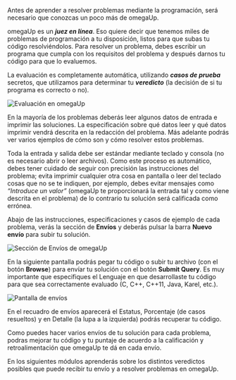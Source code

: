 Antes de aprender a resolver problemas mediante la programación, será necesario que conozcas un poco más de omegaUp.

omegaUp es un **_juez en línea_**. Eso quiere decir que tenemos miles de problemas de programación
a tu disposición, listos para que subas tu código resolviéndolos. Para resolver un problema,
debes escribir un programa que cumpla con los requisitos del problema y después darnos
tu código para que lo evaluemos.

La evaluación es completamente automática, utilizando **_casos de prueba_** secretos, que utilizamos
para determinar tu **_veredicto_** (la decisión de si tu programa es correcto o no).

![Evaluación en omegaUp](grading-es.png)

En la mayoría de los problemas deberás leer algunos datos de entrada e imprimir las soluciones. La especificación sobre qué datos leer y qué datos imprimir vendrá descrita en la redacción del problema. Más adelante podrás ver varios ejemplos de cómo son y cómo resolver estos problemas.

Toda la entrada y salida debe ser estándar mediante teclado y consola (no es necesario abrir o leer archivos). Como este proceso es automático, debes tener cuidado de seguir con precisión las instrucciones del problema; evita imprimir cualquier otra cosa en pantalla o leer del teclado cosas que no se te indiquen, por ejemplo, debes evitar mensajes como _“Introduce un valor”_ (omegaUp te proporcionará la entrada tal y como viene descrita en el problema) de lo contrario tu solución será calificada como errónea.

Abajo de las instrucciones, especificaciones y casos de ejemplo de cada problema, verás la sección de **Envíos** y deberás pulsar la barra **Nuevo envío** para subir tu solución.

![Sección de Envíos de omegaUp](envíos.jpg)

En la siguiente pantalla podrás pegar tu código o subir tu archivo (con el botón **Browse**) para envíar tu solución con el botón **Submit Query**. Es muy importante que especifiques el Lenguaje en que desarrollaste tu código para que sea correctamente evaluado (C, C++, C++11, Java, Karel, etc.).

![Pantalla de envíos](submit.jpg)

En el recuadro de envíos aparecerá el Estatus, Porcentaje (de casos resueltos) y en Detalle (la lupa a la izquierda) podrás recuperar tu código.

Como puedes hacer varios envíos de tu solución para cada problema, podras mejorar tu código y tu puntaje de acuerdo a la calificación y retroalimentación que omegaUp te dá en cada envío.

En los siguientes módulos aprenderás sobre los distintos veredictos posibles que puede recibir tu envío y a resolver problemas en omegaUp.
